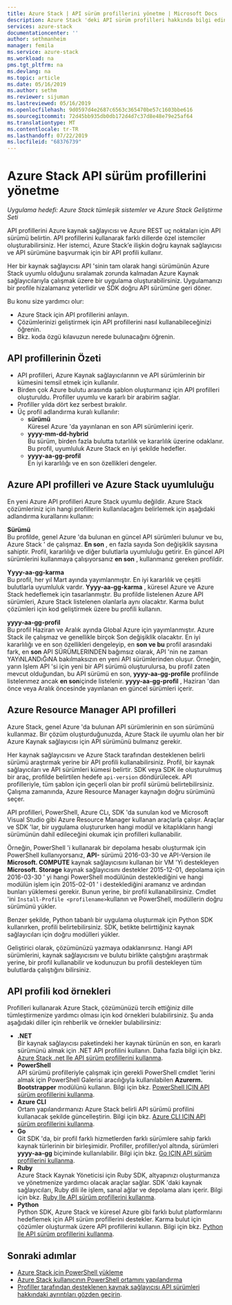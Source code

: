 ```yaml
---
title: Azure Stack | API sürüm profillerini yönetme | Microsoft Docs
description: Azure Stack 'deki API sürüm profilleri hakkında bilgi edinin.
services: azure-stack
documentationcenter: ''
author: sethmanheim
manager: femila
ms.service: azure-stack
ms.workload: na
pms.tgt_pltfrm: na
ms.devlang: na
ms.topic: article
ms.date: 05/16/2019
ms.author: sethm
ms.reviewer: sijuman
ms.lastreviewed: 05/16/2019
ms.openlocfilehash: 9d0597d4e2687c6563c365470be57c1603bbe616
ms.sourcegitcommit: 72d45bb935db0db172d4d7c37d8e48e79e25af64
ms.translationtype: MT
ms.contentlocale: tr-TR
ms.lasthandoff: 07/22/2019
ms.locfileid: "68376739"
---
```

# <a name="manage-api-version-profiles-in-azure-stack"></a>Azure Stack API sürüm profillerini yönetme

*Uygulama hedefi: Azure Stack tümleşik sistemler ve Azure Stack Geliştirme Seti*

API profillerini Azure kaynak sağlayıcısı ve Azure REST uç noktaları için API sürümü belirtin. API profillerini kullanarak farklı dillerde özel istemciler oluşturabilirsiniz. Her istemci, Azure Stack’e ilişkin doğru kaynak sağlayıcısı ve API sürümüne başvurmak için bir API profili kullanır.

Her bir kaynak sağlayıcısı API 'sinin tam olarak hangi sürümünün Azure Stack uyumlu olduğunu sıralamak zorunda kalmadan Azure Kaynak sağlayıcılarıyla çalışmak üzere bir uygulama oluşturabilirsiniz. Uygulamanızı bir profile hizalamanız yeterlidir ve SDK doğru API sürümüne geri döner.

Bu konu size yardımcı olur:

 - Azure Stack için API profillerini anlayın.
 - Çözümlerinizi geliştirmek için API profillerini nasıl kullanabileceğinizi öğrenin.
 - Bkz. koda özgü kılavuzun nerede bulunacağını öğrenin.

## <a name="summary-of-api-profiles"></a>API profillerinin Özeti

- API profilleri, Azure Kaynak sağlayıcılarının ve API sürümlerinin bir kümesini temsil etmek için kullanılır.
- Birden çok Azure bulutu arasında şablon oluşturmanız için API profilleri oluşturuldu. Profiller uyumlu ve kararlı bir arabirim sağlar.
- Profiller yılda dört kez serbest bırakılır.
- Üç profil adlandırma kuralı kullanılır:
    - **sürümü**  
        Küresel Azure 'da yayınlanan en son API sürümlerini içerir.
    - **yyyy-mm-dd-hybrid**  
    Bu sürüm, birden fazla bulutta tutarlılık ve kararlılık üzerine odaklanır. Bu profil, uyumluluk Azure Stack en iyi şekilde hedefler.
    - **yyyy-aa-gg-profil** <br>
    En iyi kararlılığı ve en son özellikleri dengeler.

## <a name="azure-api-profiles-and-azure-stack-compatibility"></a>Azure API profilleri ve Azure Stack uyumluluğu

En yeni Azure API profilleri Azure Stack uyumlu değildir. Azure Stack çözümleriniz için hangi profillerin kullanılacağını belirlemek için aşağıdaki adlandırma kurallarını kullanın:

**Sürümü**  
Bu profilde, genel Azure 'da bulunan en güncel API sürümleri bulunur ve bu, Azure Stack ' de çalışmaz. **En son** , en fazla sayıda Son değişiklik sayısına sahiptir. Profil, kararlılığı ve diğer bulutlarla uyumluluğu getirir. En güncel API sürümlerini kullanmaya çalışıyorsanız **en son** , kullanmanız gereken profildir.

**Yyyy-aa-gg-karma**  
Bu profil, her yıl Mart ayında yayımlanmıştır. En iyi kararlılık ve çeşitli bulutlarla uyumluluk vardır. **Yyyy-aa-gg-karma** , küresel Azure ve Azure Stack hedeflemek için tasarlanmıştır. Bu profilde listelenen Azure API sürümleri, Azure Stack listelenen olanlarla aynı olacaktır. Karma bulut çözümleri için kod geliştirmek üzere bu profili kullanın.

**yyyy-aa-gg-profil**  
Bu profil Haziran ve Aralık ayında Global Azure için yayımlanmıştır. Azure Stack ile çalışmaz ve genellikle birçok Son değişiklik olacaktır. En iyi kararlılığı ve en son özellikleri dengeleyip, en **son ve bu** profil arasındaki fark, en **son** API SÜRÜMLERINDEN bağımsız olarak, API 'nin ne zaman YAYıNLANDıĞıNA bakılmaksızın en yeni API sürümlerinden oluşur. Örneğin, yarın Işlem API 'si için yeni bir API sürümü oluşturulursa, bu profil zaten mevcut olduğundan, bu API sürümü en son, **yyyy-aa-gg-profile** profilinde listelenmez ancak **en son**içinde listelenir. **yyyy-aa-gg-profil** , Haziran 'dan önce veya Aralık öncesinde yayınlanan en güncel sürümleri içerir.

## <a name="azure-resource-manager-api-profiles"></a>Azure Resource Manager API profilleri

Azure Stack, genel Azure 'da bulunan API sürümlerinin en son sürümünü kullanmaz. Bir çözüm oluşturduğunuzda, Azure Stack ile uyumlu olan her bir Azure Kaynak sağlayıcısı için API sürümünü bulmanız gerekir.

Her kaynak sağlayıcısını ve Azure Stack tarafından desteklenen belirli sürümü araştırmak yerine bir API profili kullanabilirsiniz. Profil, bir kaynak sağlayıcıları ve API sürümleri kümesi belirtir. SDK veya SDK ile oluşturulmuş bir araç, profilde belirtilen hedefe `api-version` döndürülecek. API profilleriyle, tüm şablon için geçerli olan bir profil sürümü belirtebilirsiniz. Çalışma zamanında, Azure Resource Manager kaynağın doğru sürümünü seçer.

API profilleri, PowerShell, Azure CLı, SDK 'da sunulan kod ve Microsoft Visual Studio gibi Azure Resource Manager kullanan araçlarla çalışır. Araçlar ve SDK 'lar, bir uygulama oluştururken hangi modül ve kitaplıkların hangi sürümünün dahil edileceğini okumak için profilleri kullanabilir.

Örneğin, PowerShell 'i kullanarak bir depolama hesabı oluşturmak için PowerShell kullanıyorsanız, **API-** sürümü 2016-03-30 ve API-Version ile **Microsoft. COMPUTE** kaynak sağlayıcısını kullanan bir VM 'Yi destekleyen **Microsoft. Storage** kaynak sağlayıcısını destekler 2015-12-01, depolama için 2016-03-30 ' yi hangi PowerShell modülünün desteklediğini ve hangi modülün işlem için 2015-02-01 ' i desteklediğini aramanız ve ardından bunları yüklemesi gerekir. Bunun yerine, bir profil kullanabilirsiniz. Cmdlet 'ini `Install-Profile <profilename>`kullanın ve PowerShell, modüllerin doğru sürümünü yükler.

Benzer şekilde, Python tabanlı bir uygulama oluşturmak için Python SDK kullanırken, profili belirtebilirsiniz. SDK, betikte belirttiğiniz kaynak sağlayıcıları için doğru modülleri yükler.

Geliştirici olarak, çözümünüzü yazmaya odaklanırsınız. Hangi API sürümlerini, kaynak sağlayıcısını ve bulutu birlikte çalıştığını araştırmak yerine, bir profil kullanabilir ve kodunuzun bu profili destekleyen tüm bulutlarda çalıştığını bilirsiniz.

## <a name="api-profile-code-samples"></a>API profili kod örnekleri

Profilleri kullanarak Azure Stack, çözümünüzü tercih ettiğiniz dille tümleştirmenize yardımcı olması için kod örnekleri bulabilirsiniz. Şu anda aşağıdaki diller için rehberlik ve örnekler bulabilirsiniz:

- **.NET** <br>
Bir kaynak sağlayıcısı paketindeki her kaynak türünün en son, en kararlı sürümünü almak için .NET API profilini kullanın. Daha fazla bilgi için bkz. [Azure Stack .net Ile API sürüm profillerini kullanma](azure-stack-version-profiles-net.md).
- **PowerShell**  
API sürümü profilleriyle çalışmak için gerekli PowerShell cmdlet 'lerini almak için PowerShell Galerisi aracılığıyla kullanılabilen **Azurerm. Bootstrapper** modülünü kullanın. Bilgi için bkz. [PowerShell IÇIN API sürüm profillerini kullanma](azure-stack-version-profiles-powershell.md).
- **Azure CLI**  
Ortam yapılandırmanızı Azure Stack belirli API sürümü profilini kullanacak şekilde güncelleştirin. Bilgi için bkz. [Azure CLI IÇIN API sürüm profillerini kullanma](azure-stack-version-profiles-azurecli2.md).
- **Go**  
Git SDK 'da, bir profil farklı hizmetlerden farklı sürümlere sahip farklı kaynak türlerinin bir birleşimidir. Profiller, profiller/yol altında, sürümleri **yyyy-aa-gg** biçiminde kullanılabilir. Bilgi için bkz. [Go IÇIN API sürüm profillerini kullanma](azure-stack-version-profiles-go.md).
- **Ruby**  
Azure Stack Kaynak Yöneticisi için Ruby SDK, altyapınızı oluşturmanıza ve yönetmenize yardımcı olacak araçlar sağlar. SDK 'daki kaynak sağlayıcıları, Ruby dili ile işlem, sanal ağlar ve depolama alanı içerir. Bilgi için bkz. [Ruby Ile API sürüm profillerini kullanma](azure-stack-version-profiles-ruby.md).
- **Python**  
Python SDK, Azure Stack ve küresel Azure gibi farklı bulut platformlarını hedeflemek için API sürüm profillerini destekler. Karma bulut için çözümler oluşturmak üzere API profillerini kullanın. Bilgi için bkz. [Python Ile API sürüm profillerini kullanma](azure-stack-version-profiles-python.md).

## <a name="next-steps"></a>Sonraki adımlar

* [Azure Stack için PowerShell yükleme](../operator/azure-stack-powershell-install.md)
* [Azure Stack kullanıcının PowerShell ortamını yapılandırma](azure-stack-powershell-configure-user.md)
* [Profiller tarafından desteklenen kaynak sağlayıcısı API sürümleri hakkındaki ayrıntıları gözden geçirin](azure-stack-profiles-azure-resource-manager-versions.md).
